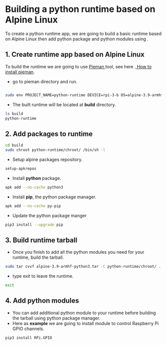 # Building a python runtime based on Alpine Linux

To create a python runtime app, we are going to build a basic runtime based on Alpine Linux  then add python package
and python modules using .


## 1. Create runtime app based on Alpine Linux

To build the runtime we are going to use <a href="https://github.com/tolstoyevsky/pieman" target="_blank"> Pieman </a> tool, see here .<a href="https://docs.ionoid.io/#/../apps/build/install-pieman" target="_blank"> How to install pieman</a>.

   - go to pieman directory and run.

```bash

sudo env PROJECT_NAME=python-runtime DEVICE=rpi-3-b OS=alpine-3.9-armhf CREATE_ONLY_CHROOT=true ./pieman.sh

```
   - The built runtime will be located at **build** directory.

```bash
ls build
python-runtime

```


## 2. Add packages to runtime


```bash
cd build
sudo chroot python-runtime/chroot/ /bin/sh -l
```

   - Setup alpine packages repository.

```bash
setup-apkrepos
```
   - Install **python** package.

```bash
apk add --no-cache python3
```
   - Install **pip**, the python package manager.

```bash   
apk add --no-cache py-pip
```
   - Update the python package manger 
 
 ```bash
pip3 install --upgrade pip
 ```
  
  
## 3. Build runtime tarball

   - Once you finish to add all the python modules you need for your runtime, build the tarball.

```bash
sudo tar cvvf alpine-3.9-armhf-python3.tar -C python-runtime/chroot/ .
```

  - type exit to leave the runtime.

```bash 
exit 
```

## 4. Add python modules

   - You can add additional python module to your runtime before building the tarball using python package manager.
   - Here as **example** we are going to install module to control Raspberry Pi GPIO channels. 


```bash 
pip3 install RPi.GPIO
```


